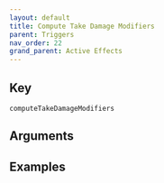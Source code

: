 ```yaml
---
layout: default
title: Compute Take Damage Modifiers
parent: Triggers
nav_order: 22
grand_parent: Active Effects
---
```

## Key

`computeTakeDamageModifiers`

## Arguments 

## Examples

